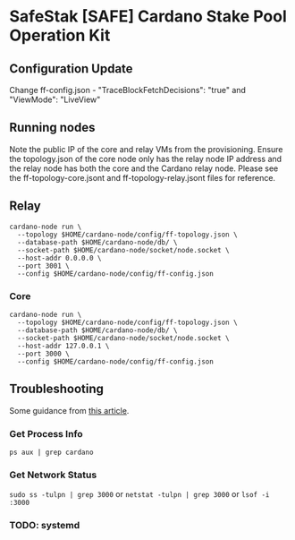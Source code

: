 # SafeStak [SAFE] Cardano Stake Pool Operation Kit

## Configuration Update
Change ff-config.json - "TraceBlockFetchDecisions": "true" and "ViewMode": "LiveView"

## Running nodes
Note the public IP of the core and relay VMs from the provisioning. Ensure the topology.json of the core node only has the relay node IP address and the relay node has both the core and the Cardano relay node. Please see the ff-topology-core.jsont and ff-topology-relay.jsont files for reference.

## Relay
```
cardano-node run \
  --topology $HOME/cardano-node/config/ff-topology.json \
  --database-path $HOME/cardano-node/db/ \
  --socket-path $HOME/cardano-node/socket/node.socket \
  --host-addr 0.0.0.0 \
  --port 3001 \
  --config $HOME/cardano-node/config/ff-config.json
```
### Core
```
cardano-node run \
  --topology $HOME/cardano-node/config/ff-topology.json \
  --database-path $HOME/cardano-node/db/ \
  --socket-path $HOME/cardano-node/socket/node.socket \
  --host-addr 127.0.0.1 \
  --port 3000 \
  --config $HOME/cardano-node/config/ff-config.json
```

## Troubleshooting
Some guidance from [this article](https://www.cyberciti.biz/faq/what-process-has-open-linux-port/).
### Get Process Info
`ps aux | grep cardano`
### Get Network Status
`sudo ss -tulpn | grep 3000` or `netstat -tulpn | grep 3000` or `lsof -i :3000`

### TODO: systemd
